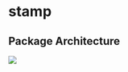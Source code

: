 # stamp

## Package Architecture

![](https://user-images.githubusercontent.com/49114694/110230043-431d3c00-7f51-11eb-96b7-ac29889c4942.png)
